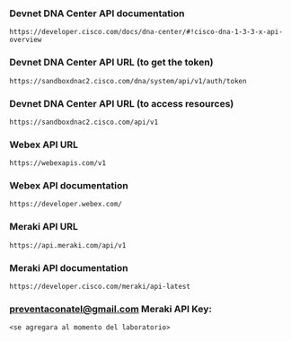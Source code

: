 ### Devnet DNA Center API documentation

```
https://developer.cisco.com/docs/dna-center/#!cisco-dna-1-3-3-x-api-overview
```

### Devnet DNA Center API URL (to get the token)

```
https://sandboxdnac2.cisco.com/dna/system/api/v1/auth/token
```

### Devnet DNA Center API URL (to access resources)

```
https://sandboxdnac2.cisco.com/api/v1
```

### Webex API URL

```
https://webexapis.com/v1
```

### Webex API documentation

```
https://developer.webex.com/
```

### Meraki API URL

```
https://api.meraki.com/api/v1
```

### Meraki API documentation

```
https://developer.cisco.com/meraki/api-latest
```

### preventaconatel@gmail.com Meraki API Key:

```
<se agregara al momento del laboratorio>
```
